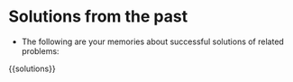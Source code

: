 # Solutions from the past
- The following are your memories about successful solutions of related problems:

{{solutions}}